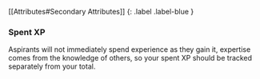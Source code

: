 [[Attributes#Secondary Attributes]]
{: .label .label-blue }

### Spent XP
Aspirants will not immediately spend experience as they gain it, expertise comes from the knowledge of others, so your spent XP should be tracked separately from your total.